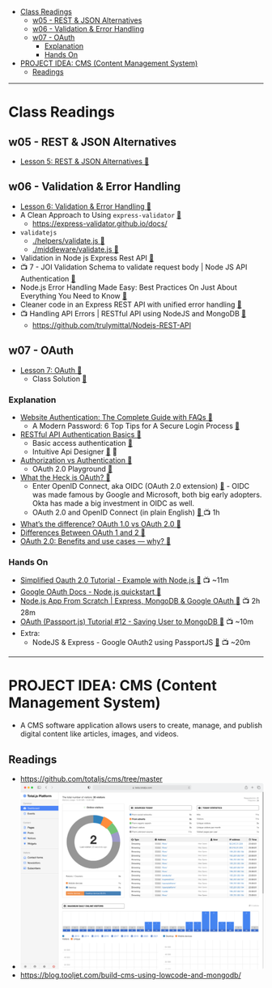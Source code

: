 - [Class Readings](#class-readings)
  - [w05 - REST \& JSON Alternatives](#w05---rest--json-alternatives)
  - [w06 - Validation \& Error Handling](#w06---validation--error-handling)
  - [w07 - OAuth](#w07---oauth)
    - [Explanation](#explanation)
    - [Hands On](#hands-on)
- [PROJECT IDEA: CMS (Content Management System)](#project-idea-cms-content-management-system)
  - [Readings](#readings)

--- 

# Class Readings

## w05 - REST & JSON Alternatives

- [Lesson 5: REST & JSON Alternatives 🔗](https://cse341.netlify.app/lesson5)

## w06 - Validation & Error Handling

- [Lesson 6: Validation & Error Handling 🔗](https://cse341.netlify.app/lesson6)
- A Clean Approach to Using `express-validator` [🔗](https://dev.to/nedsoft/a-clean-approach-to-using-express-validator-8go)
  - https://express-validator.github.io/docs/
- `validatejs`
  - [./helpers/validate.js 🔗](https://github.com/byui-cse/cse341-code-student/blob/L06-team-complete/helpers/validate.js)
  - [./middleware/validate.js 🔗](https://github.com/byui-cse/cse341-code-student/blob/L06-team-complete/middleware/validate.js)
- Validation in Node js Express Rest API [🔗](https://www.tutsmake.com/validation-in-node-js-express-rest-api/)
- 📺 7 - JOI Validation Schema to validate request body | Node JS API Authentication [🔗](https://www.youtube.com/watch?v=u9kxYilQ9l8)
- Node.js Error Handling Made Easy: Best Practices On Just About Everything You Need to Know [🔗](https://sematext.com/blog/node-js-error-handling/)
- Cleaner code in an Express REST API with unified error handling [🔗](https://www.codepedia.org/ama/cleaner-code-in-expressjs-rest-api-with-custom-error-handling)
- 📺 Handling API Errors | RESTful API using NodeJS and MongoDB [🔗](https://www.youtube.com/watch?v=yNO-eA-8Fuo)
  - https://github.com/trulymittal/Nodejs-REST-API

## w07 - OAuth

- [Lesson 7: OAuth 🔗](https://cse341.netlify.app/lesson7)
  - Class Solution [🔗](https://github.com/byui-cse/cse341-code-student/tree/L07-class-complete?tab=readme-ov-file)

### Explanation

- [Website Authentication: The Complete Guide with FAQs 🔗](https://swoopnow.com/website-authentication/)
  - A Modern Password: 6 Top Tips for A Secure Login Process [🔗](https://swoopnow.com/modern-password/) 
- [RESTful API Authentication Basics 🔗](https://blog.restcase.com/restful-api-authentication-basics/)
  - Basic access authentication [🔗](https://en.wikipedia.org/wiki/Basic_access_authentication)
  - Intuitive Api Designer [🔗](https://www.restcase.com/platform/design) 🤔
- [Authorization vs Authentication 🔗](https://www.oauth.com/oauth2-servers/openid-connect/authorization-vs-authentication/)
  - OAuth 2.0 Playground [🔗](https://developers.google.com/oauthplayground/)
- [What the Heck is OAuth? 🔗](https://developer.okta.com/blog/2017/06/21/what-the-heck-is-oauth)
  - Enter OpenID Connect, aka OIDC (OAuth 2.0 extension) [🔗](https://developer.okta.com/blog/2017/06/21/what-the-heck-is-oauth#enter-openid-connect) - OIDC was made famous by Google and Microsoft, both big early adopters. Okta has made a big investment in OIDC as well.
  - OAuth 2.0 and OpenID Connect (in plain English) [🔗 ](https://youtu.be/996OiexHze0) 📺 1h
- [What’s the difference? OAuth 1.0 vs OAuth 2.0 🔗](https://www.synopsys.com/blogs/software-security/oauth-2-0-vs-oauth-1-0.html)
- [Differences Between OAuth 1 and 2 🔗](https://www.oauth.com/oauth2-servers/differences-between-oauth-1-2/)
- [OAuth 2.0: Benefits and use cases — why? 🔗](https://stackoverflow.com/questions/7561631/oauth-2-0-benefits-and-use-cases-why)

### Hands On

- [Simplified Oauth 2.0 Tutorial - Example with Node.js 🔗](https://youtu.be/PdFdd4N6LtI) 📺 ~11m
- [Google OAuth Docs - Node.js quickstart 🔗](https://developers.google.com/people/quickstart/nodejs)
- [Node.js App From Scratch | Express, MongoDB & Google OAuth 🔗](https://youtu.be/SBvmnHTQIPY) 📺 2h 28m
- [OAuth (Passport.js) Tutorial #12 - Saving User to MongoDB 🔗](https://youtu.be/KRCh6mSSsb8) 📺 ~10m
- Extra:
  - NodeJS & Express - Google OAuth2 using PassportJS [🔗](https://youtu.be/Q0a0594tOrc) 📺 ~20m


---

# PROJECT IDEA: CMS (Content Management System)

- A CMS software application allows users to create, manage, and publish digital content like articles, images, and videos.

## Readings

- https://github.com/totaljs/cms/tree/master
 - ![alt text](am6l001bn41d.png)
- https://blog.tooljet.com/build-cms-using-lowcode-and-mongodb/